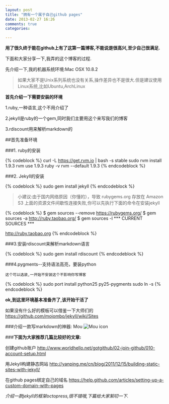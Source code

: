```yaml
---
layout: post
title: "拥有一个属于自己github pages"
date: 2013-02-27 16:26
comments: true
categories: 

---
```


**用了很久终于能在github上有了这第一篇博客,不能说是很高兴,至少自己很满足.**

下面和大家分享一下,我弄的这个博客的过程.

先介绍一下,我的机器系统环境:Mac OSX 10.8.2

> 如果大家不是Unix系列系统也没有关系,操作差异也不是很大.但是建议使用Linux系统,比如Ubuntu,ArchLinux

**首先介绍一下需要安装的环境**

1.ruby,一种语言,这个不用介绍了

2.jekyll是ruby的一个gem,同时我们主要用这个来写我们的博客

3.rdiscount用来解析markdown的


##首先准备环境

###1. ruby的安装

{% codeblock %}
curl -L https://get.rvm.io | bash -s stable
sudo rvm install 1.9.3
rvm use 1.9.3
ruby -v
rvm --default 1.9.3
{% endcodeblock %}

###2. Jekyll的安装

{% codeblock %}
sudo gem install jekyll
{% endcodeblock %}

> 小建议:由于国内网络原因（你懂的），导致 rubygems.org 存放在 Amazon S3 上面的资源文件间歇性连接失败,你可以先执行下面的命令在安装jekyll

{% codeblock %}
$ gem sources --remove https://rubygems.org/
$ gem sources -a http://ruby.taobao.org/
$ gem sources -l
*** CURRENT SOURCES ***

http://ruby.taobao.org
{% endcodeblock %}

###3.安装rdiscount来解析markdown语言

{% codeblock %}
sudo gem install rdiscount
{% endcodeblock %}

###4.pygments--支持语法高亮，要装python 

`这个可以选装,一开始不安装这个不影响你写博客`

{% codeblock %}
sudo port install python25 py25-pygments
sudo ln -s <py25-pygments> <pygments>
{% endcodeblock %}

**ok,到这里环境基本准备齐了,该开始干活了**

如果没有什么好的模板可以借鉴一下大师们的
<https://github.com/mojombo/jekyll/wiki/Sites>

###介绍一款写markdown的神器: Mou
![Mou icon](http://mouapp.com/Mou_128.png)


###**下面为大家推荐几篇比较好的文章:**

创建github账户 <http://www.worldhello.net/gotgithub/02-join-github/010-account-setup.html>

用Jekyll构建静态网站 <http://yanping.me/cn/blog/2011/12/15/building-static-sites-with-jekyll/>

在github pages绑定自己的域名 <https://help.github.com/articles/setting-up-a-custom-domain-with-pages>

_介绍一款jekyll的框架octopress,很不错哦,下篇给大家絮叨一下._


